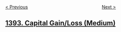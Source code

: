 <!--|This file generated by command(leetcode description); DO NOT EDIT.    |-->
<!--+----------------------------------------------------------------------+-->
<!--|@author    openset <openset.wang@gmail.com>                           |-->
<!--|@link      https://github.com/openset                                 |-->
<!--|@home      https://github.com/openset/leetcode                        |-->
<!--+----------------------------------------------------------------------+-->

[< Previous](../longest-happy-prefix "Longest Happy Prefix")
　　　　　　　　　　　　　　　　
[Next >](../find-lucky-integer-in-an-array "Find Lucky Integer in an Array")

## [1393. Capital Gain/Loss (Medium)](https://leetcode.com/problems/capital-gainloss "")


